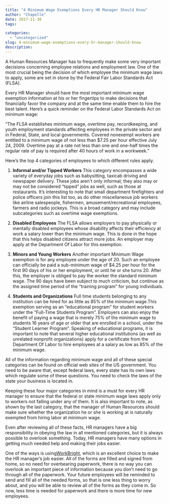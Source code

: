 ```yaml
---
title: "4 Minimum Wage Exemptions Every HR Manager Should Know"
author: "Chapelle"
date: 2017-11-30
tags:

categories:
  - "uncategorized"
slug: 4-minimum-wage-exemptions-every-hr-manager-should-know
description: 
---
```

A Human Resources Manager has to frequently make some very important decisions concerning employee relations and employment law. One of the most crucial being the decision of which employee the minimum wage laws to apply, some are set in stone by the Federal Fair Labor Standards Act (FLSA).  
  


  
  
Every HR Manager should have the most important minimum wage exemption information at his or her fingertips to make decisions that financially favor the company and at the same time enable them to hire the best talent. Here’s a quick reminder on the Federal Labor Standards Act on minimum wage:  
  


  
  
“The FLSA establishes minimum wage, overtime pay, recordkeeping, and youth employment standards affecting employees in the private sector and in Federal, State, and local governments. Covered nonexempt workers are entitled to a minimum wage of not less than $7.25 per hour effective July 24, 2009. Overtime pay at a rate not less than one and one-half times the regular rate of pay is required after 40 hours of work in a workweek.”  
  


  
  
Here’s the top 4 categories of employees to which different rules apply.

1. **Informal and/or Tipped Workers**
This category encompasses a wide variety of everyday jobs such as babysitting, taxicab driving and newspaper delivery. These jobs aren't only informal; they also may or may not be considered “tipped” jobs as well, such as those at restaurants. It’s interesting to note that small department firefighters and police officers join this list too, as do other miscellaneous job workers like airline salespeople, fishermen, amusement/recreational employees, farmers and radio jockeys. This is a broad category and may include subcategories such as overtime wage exemptions.

1. **Disabled Employees**
The FLSA allows employers to pay physically or mentally disabled employees whose disability affects their efficiency at work a salary lower than the minimum wage. This is done in the hope that this helps disabled citizens attract more jobs. An employer may apply at the Department Of Labor for this exemption.

1. **Minors and Young Workers**
Another important Minimum Wage exemption is for any employee under the age of 20. Such an employee can officially be paid a sub-minimum wage of $4.25 per hour for the first 90 days of his or her employment, or until he or she turns 20. After this, the employer is obliged to pay the worker the standard minimum wage. The 90 days have been subject to much criticism, but continue as the assigned time period of the “training program” for young individuals.

1. **Students and Organizations**
Full time students belonging to any institution can be hired for as little as 85% of the minimum wage.This exemption serving as an “educational program” for student workers under the “Full-Time Students Program”. Employers can also enjoy the benefit of paying a wage that is merely 75% of the minimum wage to students 16 years of age or older that are enrolled in a school, under the “Student Learner Program”. Speaking of educational programs, it is important to note that several higher educational institutions (as well as unrelated nonprofit organizations) apply for a certificate from the Department Of Labor to hire employees at a salary as low as 85% of the minimum wage.  
  


  
  
All of the information regarding minimum wage and all of these special categories can be found on official web sites of the US government. You need to be aware that, except federal laws, every state has its own laws which regulate some of these questions. You need to check the laws of the state your business is located in.  
  
Keeping these four major categories in mind is a must for every HR manager to ensure that the federal or state minimum wage laws apply only to workers not falling under any of them. It is also important to note, as shown by the last category, that the manager of Human Resources should make sure whether the organization he or she is working at is naturally exempted from hiring labor at minimum wage.  
  


  
  
Even after reviewing all of these facts, HR managers have a big responsibility in obeying the law in all mentioned categories, but it is always possible to overlook something. Today, HR managers have many options in getting much needed help and making their jobs easier.  
  


  
  
One of the ways is using[WorkBright](http://www.workbright.com), which is an excellent choice to make the HR manager’s job easier. All of the forms are filled and signed from home, so no need for overbearing paperwork, there is no way you can overlook an important piece of information because you don’t need to go through all of the paperwork. Your future employees will be reminded to send and fill all of the needed forms, so that is one less thing to worry about, and you will be able to review all of the forms as they come in. So now, less time is needed for paperwork and there is more time for new employees.

